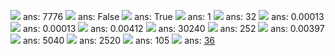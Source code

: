 ![](http://practice.eecs70.org/sets/set8/0.png) ans: 7776
![](http://practice.eecs70.org/sets/set8/3.png) ans: False
![](http://practice.eecs70.org/sets/set8/7.png) ans: True
![](http://practice.eecs70.org/sets/set8/11.png) ans: 1
![](http://practice.eecs70.org/sets/set8/14.png) ans: 32
![](http://practice.eecs70.org/sets/set8/17.png) ans: 0.00013
![](http://practice.eecs70.org/sets/set8/20.png) ans: 0.00013
![](http://practice.eecs70.org/sets/set8/23.png) ans: 0.00412
![](http://practice.eecs70.org/sets/set8/26.png) ans: 30240
![](http://practice.eecs70.org/sets/set8/29.png) ans: 252
![](http://practice.eecs70.org/sets/set8/32.png) ans: 0.00397
![](http://practice.eecs70.org/sets/set8/35.png) ans: 5040
![](http://practice.eecs70.org/sets/set8/38.png) ans: 2520
![](http://practice.eecs70.org/sets/set8/41.png) ans: 105
![](http://practice.eecs70.org/sets/set8/53.png) ans: [36](https://qr.ae/pGZdOW)
